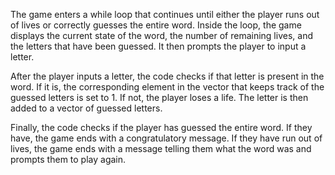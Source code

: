 The game enters a while loop that continues until either the player runs out of lives or correctly guesses the entire word. Inside the loop, the game displays the current state of the word, the number of remaining lives, and the letters that have been guessed. It then prompts the player to input a letter.

After the player inputs a letter, the code checks if that letter is present in the word. If it is, the corresponding element in the vector that keeps track of the guessed letters is set to 1. If not, the player loses a life. The letter is then added to a vector of guessed letters.

Finally, the code checks if the player has guessed the entire word. If they have, the game ends with a congratulatory message. If they have run out of lives, the game ends with a message telling them what the word was and prompts them to play again.
